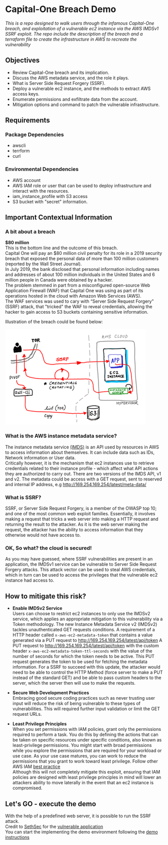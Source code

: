 # Capital-One Breach Demo

<i> This is a repo designed to walk users through the infamous Capital-One breach, and exploitation of a vulnerable ec2 instance via the AWS IMDSv1 SSRF exploit.
The repo include the description of the breach and a terraform file to create the infrastructure in AWS to recreate the vulnerability </i>

## Objectives
- Review Capital-One breach and its implication.
- Discuss the AWS metadata service, and the role it plays.   
- What is Server Side Request Forgery (SSRF).  
- Deploy a vulnerable ec2 instance, and the methods to extract AWS access keys.  
- Enumerate permissions and exfiltrate data from the account.  
- Mitigation options and command to patch the vulnerable infrastructure.  


## Requirements

### Package Dependencies
- awscli
- terrform
- curl

### Environmental Dependencies
- AWS account
- AWS IAM role or user that can be used to deploy infrastructure and interact with the resources.
- iam_instance_profile with S3 access 
- S3 bucket with "secret" information.


## Important Contextual Information 

### A bit about a breach

**$80 million**  
This is the bottom line and the outcome of this breach.  
Capital One will pay an $80 million civil penalty for its role in a 2019 security breach that exposed the personal data of more than 100 million customers (reported by the Wall Street Journal).  
In July 2019, the bank disclosed that personal information including names and addresses of about 100 million individuals in the United States and 6 million people in Canada were obtained by a hacker.  
The problem stemmed in part from a misconfigured open-source Web Application Firewall (WAF) that Capital One was using as part of its operations hosted in the cloud with Amazon Web Services (AWS).  
The WAF services was used to cary with “Server Side Request Forgery” (SSRF) attack, that "tricked" the WAF to reveal credentials, allowing the hacker to gain access to S3 buckets containing sensitive information.

Illustration of the breach could be found below:

![](Capital-One-breach.png)

### What is the AWS instance metadata service?
The instance metadata service [(IMDS)](https://docs.aws.amazon.com/AWSEC2/latest/UserGuide/ec2-instance-metadata.html) is an API used by resources in AWS to access information about themselves. 
It can include data such as IDs, Network information or User data.  
Critically however, it is the mechanism that ec2 instances use to retrieve credentials related to their instance profile - which affect what API actions they are authorized to carry out. There are two versions of the IMDS API, v1 and v2.
The metadata could be access with a GET request, sent to reserved and internal IP address, e.g http://169.254.169.254/latest/meta-data/


### What is SSRF?
SSRF, or Server Side Request Forgery, is a member of the OWASP top 10; and one of the most common web exploit families.  Essentially, it involves making a request that tricks a web server into making a HTTP request and returning the result to the attacker.  As it is the web server making the request, the attacker has the ability to access information that they otherwise would not have access to.

### OK, So what? the cloud is secured!
As you may have guessed, where SSRF vulnerabilities are present in an application, the IMDSv1 service can be vulnerable to Server Side Request Forgery attacks.  This attack vector can be used to steal AWS credentials, which in turn can be used to access the privileges that the vulnerable ec2 instance had access to.

## How to mitigate this risk?
- **Enable IMDSv2 Service**  
Users can choose to restrict ec2 instances to only use the IMDSv2 service, which applies an appropriate mitigation to this vulnerability via a Token methodology. 
The new Instance Metadata Service v2 (IMDSv2) tackles unauthenticated GET requests conditions.
A requirement of a HTTP header called `x-aws-ec2-metadata-token` that contains a value generated via a PUT request to http://169.254.169.254/latest/api/token
A PUT request to http://169.254.169.254/latest/api/token with the custom header `x-aws-ec2-metadata-token-ttl-seconds` with the value of the number of seconds for which the token needs to be active. 
This PUT request generates the token to be used for fetching the metadata information.
For a SSRF to succeed with this update, the attacker would need to be able to control the HTTP Method (force server to make a PUT instead of the standard GET) and be able to pass custom headers to the server, which the server then will use to make the requests.

- **Secure Web Development Practices**  
  Embracing good secure coding practices such as never trusting user input will reduce the risk of being vulnerable to these types of vulnerabilities.
  This will required further input validation or limit the GET request URLs.

- **Least Privilege Principles**  
  When you set permissions with IAM policies, grant only the permissions required to perform a task. 
  You do this by defining the actions that can be taken on specific resources under specific conditions, also known as least-privilege permissions. 
  You might start with broad permissions while you explore the permissions that are required for your workload or use case. 
  As your use case matures, you can work to reduce the permissions that you grant to work toward least privilege.
  Follow other AWS IAM [best practice](https://docs.aws.amazon.com/IAM/latest/UserGuide/best-practices.html)  
  Although this will not completely mitigate this exploit, ensuring that IAM policies are designed with least privilege principles in mind will lower an attackers ability to move laterally in the event that an ec2 instance is compromised.

## Let's GO - execute the demo
With the help of a predefined web server, it is possible to run the SSRF attack.  
Credit to [SethSec](https://github.com/sethsec) for the [vulnerable application](https://github.com/sethsec/Nodejs-SSRF-App)  
You can start the implementing the demo environment following the [demo instructions](Demo-instructions/README.md)

